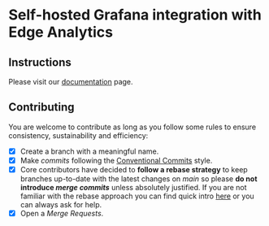# Self-hosted Grafana integration with Edge Analytics

## Instructions

Please visit our
[documentation](https://system73.github.io/edge-analytics-grafana-setup/docs/) page.

## Contributing

You are welcome to contribute as long as you follow some rules to ensure consistency, sustainability
and efficiency:

* [x] Create a branch with a meaningful name.
* [x] Make *commits* following the [Conventional Commits][conv-commits] style.
* [x] Core contributors have decided to **follow a rebase strategy** to keep branches up-to-date
  with the latest changes on *main* so please **do not introduce *merge commits*** unless absolutely
  justified. If you are not familiar with the rebase approach you can find quick intro
  [here][how-to-rebase] or you can always ask for help.
* [x] Open a *Merge Requests*.

[conv-commits]: https://www.conventionalcommits.org/en/v1.0.0/
[how-to-rebase]: https://www.atlassian.com/git/tutorials/merging-vs-rebasing

